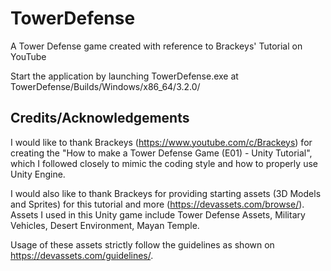 # TowerDefense
A Tower Defense game created with reference to Brackeys' Tutorial on YouTube

Start the application by launching TowerDefense.exe at TowerDefense/Builds/Windows/x86_64/3.2.0/

## Credits/Acknowledgements
I would like to thank Brackeys (https://www.youtube.com/c/Brackeys) for creating the "How to make a Tower Defense Game (E01) - Unity Tutorial", which I followed closely to mimic the coding style and how to properly use Unity Engine.

I would also like to thank Brackeys for providing starting assets (3D Models and Sprites) for this tutorial and more (https://devassets.com/browse/).
Assets I used in this Unity game include Tower Defense Assets, Military Vehicles, Desert Environment, Mayan Temple.

Usage of these assets strictly follow the guidelines as shown on https://devassets.com/guidelines/.
